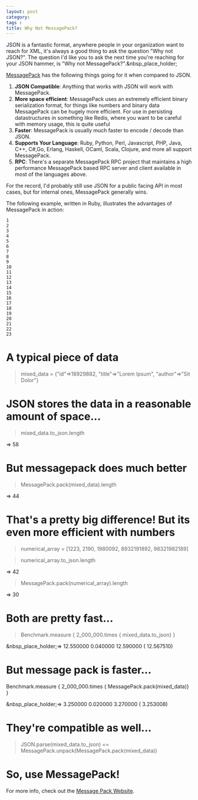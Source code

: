 ```yaml
---
layout: post
category: 
tags : 
title: Why Not MessagePack?
---
```


JSON is a fantastic format, anywhere people in your organization want to reach
for XML, it's always a good thing to ask the question "Why not JSON?". The
question I'd like you to ask the next time you're reaching for your JSON
hammer, is "Why not MessagePack?".&nbsp_place_holder;

[MessagePack](http://msgpack.org/) has the following things going for it when
compared to JSON.

  1. **JSON Compatible**: Anything that works with JSON will work with MessagePack.
  2. **More space efficient**: MessagePack uses an extremely efficient binary serialization format, for things like numbers and binary data MessagePack can be hugely more efficient. For use in persisting datastructures in something like Redis, where you want to be careful with memory usage, this is quite useful
  3. **Faster**: MessagePack is usually much faster to encode / decode than JSON.
  4. **Supports Your Language**: Ruby, Python, Perl, Javascript, PHP, Java, C++, C#,Go, Erlang, Haskell, OCaml, Scala, Clojure, and more all support MessagePack.
  5. **RPC**: There's a separate MessagePack RPC project that maintains a high performance MessagePack based RPC server and client available in most of the languages above.

For the record, I'd probably still use JSON for a public facing API in most
cases, but for internal ones, MessagePack generally wins.

The following example, written in Ruby, illustrates the advantages of
MessagePack in action:

    
    1
    2
    3
    4
    5
    6
    7
    8
    9
    10
    11
    12
    13
    14
    15
    16
    17
    18
    19
    20
    21
    22
    23
    

# A typical piece of data

> mixed_data = {"id"=>18929882, "title"=>"Lorem Ipsum", "author"=>"Sit Dolor"}

# JSON stores the data in a reasonable amount of space...

> mixed_data.to_json.length

=> 58

# But messagepack does much better

> MessagePack.pack(mixed_data).length

=> 44

# That's a pretty big difference! But its even more efficient with numbers

> numerical_array = [1223, 2190, 1980092, 8932191892, 98321982189]

> numerical_array.to_json.length

=> 42

> MessagePack.pack(numerical_array).length

=> 30

# Both are pretty fast...

> Benchmark.measure { 2_000_000.times { mixed_data.to_json} }

&nbsp_place_holder;=> 12.550000 0.040000 12.590000 ( 12.567510)

# But message pack is faster...

Benchmark.measure { 2_000_000.times { MessagePack.pack(mixed_data)} }

&nbsp_place_holder;=> 3.250000 0.020000 3.270000 ( 3.253008)

# They're compatible as well...

> JSON.parse(mixed_data.to_json) ==
MessagePack.unpack(MessagePack.pack(mixed_data))

# So, use MessagePack!

For more info, check out the [Message Pack Website](http://msgpack.org/).

